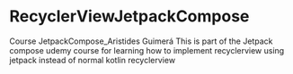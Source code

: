 # RecyclerViewJetpackCompose
Course JetpackCompose_Aristides Guimerá
This is part of the Jetpack compose udemy course for learning how to implement 
recyclerview using jetpack instead of normal kotlin recyclerview
